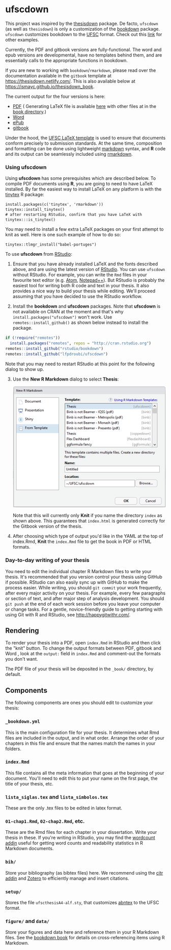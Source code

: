 # ufscdown

This project was inspired by the 
[thesisdown](https://github.com/ismayc/thesisdown) package.
De facto, `ufscdown` (as well as `thesisdown`)  is only a customization of the
[bookdown](https://github.com/rstudio/bookdown) package. 
`ufscdown` customizes bookdown to the [UFSC](http://portal.bu.ufsc.br/normalizacao/)
format.
Check out this [link](https://github.com/ismayc/thesisdown#customizing-thesisdown-to-your-institution) 
for other examples.

Currently, the PDF and gitbook versions are fully-functional.  The word and epub 
versions are developmental, have no templates behind them, and are essentially 
calls to the appropriate functions in bookdown.

If you are new to working with `bookdown`/`rmarkdown`, please read over the 
documentation available in the `gitbook` template at 
https://thesisdown.netlify.com/.  This is also available below at 
https://ismayc.github.io/thesisdown_book.

The current output for the four versions is here:

- [PDF](https://github.com/ismayc/thesisdown_book/blob/gh-pages/thesis.pdf) (
Generating LaTeX file is available 
[here](https://github.com/ismayc/thesisdown_book/blob/gh-pages/thesis.tex) with 
other files at in the 
[book directory](https://github.com/ismayc/thesisdown_book/tree/gh-pages).)
- [Word](https://github.com/ismayc/thesisdown_book/blob/gh-pages/thesis.docx)
- [ePub](https://github.com/ismayc/thesisdown_book/blob/gh-pages/thesis.epub)
- [gitbook](https://ismayc.github.io/thesisdown_book)

Under the hood, the [UFSC LaTeX template](http://portal.bu.ufsc.br/files/2013/10/Template-Trabalhos-Academicos-UFSC-A4-v1.3.zip) 
is used to ensure that documents conform precisely to submission standards. At 
the same time, composition and formatting can be done using lightweight 
[markdown](https://rmarkdown.rstudio.com/authoring_basics.html) syntax, and 
**R** code and its output can be seamlessly included using 
[rmarkdown](https://rmarkdown.rstudio.com).

### Using ufscdown

Using **ufscdown** has some prerequisites which are described below. To 
compile PDF documents using **R**, you are going to need to have LaTeX installed. 
By far the easiest way to install LaTeX on any platform is with the 
[tinytex](https://yihui.name/tinytex/) R package:

```{r}
install.packages(c('tinytex', 'rmarkdown'))
tinytex::install_tinytex()
# after restarting RStudio, confirm that you have LaTeX with 
tinytex:::is_tinytex() 
```

You may need to install a few extra LaTeX packages on your first attempt to knit 
as well. Here is one such example of how to do so:

```{r}
tinytex::tlmgr_install("babel-portuges")
```

To use **ufscdown** from [RStudio](http://www.rstudio.com/products/rstudio/download/):

1) Ensure that you have already installed LaTeX and the fonts described above, 
and are using the latest version of 
[RStudio](http://www.rstudio.com/products/rstudio/download/). You can use 
`ufscdown` without RStudio. For example, you can write the `Rmd` files in your 
favourite text editor (e.g. [Atom](https://atom.io/), 
[Notepad++](https://notepad-plus-plus.org/)). But RStudio is probably the easiest 
tool for writing both R code and text in your thesis. It also provides a nice 
way to build your thesis while editing. We'll proceed assuming that you have 
decided to use the RStudio workflow.

2) Install the **bookdown** and **ufscdown** packages. Note that **ufscdown** is 
not available on CRAN at the moment and that's why 
`install.packages("ufscdown")` won't work. Use `remotes::install_github()` as 
shown below instead to install the package.

```r
if (!require("remotes")) 
  install.packages("remotes", repos = "http://cran.rstudio.org")
remotes::install_github("rstudio/bookdown")
remotes::install_github("lfpdroubi/ufscdown")
```

Note that you may need to restart RStudio at this point for the following dialog 
to show up.

3) Use the **New R Markdown** dialog to select **Thesis**:

    ![New R Markdown](thesis_rmd.png)

    Note that this will currently only **Knit** if you name the directory `index` 
    as shown above. This guarantees that `index.html` is generated correctly for 
    the Gitbook version of the thesis.

4) After choosing which type of output you'd like in the YAML at the top of 
index.Rmd, **Knit** the `index.Rmd` file to get the book in PDF or HTML formats.

### Day-to-day writing of your thesis 

You need to edit the individual chapter R Markdown files to write your thesis. 
It's recommended that you version control your thesis using GitHub if possible. 
RStudio can also easily sync up with GitHub to make the process easier. While 
writing, you should `git commit` your work frequently, after every major 
activity on your thesis. For example, every few paragraphs or section of text, 
and after major step of analysis development. You should `git push` at the end 
of each work session before you leave your computer or change tasks. For a 
gentle, novice-friendly guide to getting starting with using Git with R and 
RStudio, see <http://happygitwithr.com/>.

## Rendering

To render your thesis into a PDF, open `index.Rmd` in RStudio and then click the 
"knit" button. To change the output formats between PDF, gitbook and Word , look 
at the `output:` field in `index.Rmd` and comment-out the formats you don't want.

The PDF file of your thesis will be deposited in the `_book/` directory, by 
default.

## Components

The following components are ones you should edit to customize your thesis:

### `_bookdown.yml`

This is the main configuration file for your thesis. It determines what Rmd 
files are included in the output, and in what order. Arrange the order of your 
chapters in this file and ensure that the names match the names in your folders. 

### `index.Rmd`

This file contains all the meta information that goes at the beginning of your
document. You'll need to edit this to put your name on the first page, the title 
of your thesis, etc.

### `lista_siglas.tex` and `lista_simbolos.tex`

These are the only .tex files to be edited in latex format.

### `01-chap1.Rmd`, `02-chap2.Rmd`, etc.

These are the Rmd files for each chapter in your dissertation. Write your thesis 
in these. If you're writing in RStudio, you may find the 
[wordcount addin](https://github.com/benmarwick/wordcountaddin) useful for 
getting word counts and readability statistics in R Markdown documents.

### `bib/`

Store your bibliography (as bibtex files) here. We recommend using the 
[citr addin](https://github.com/crsh/citr) and [Zotero](https://www.zotero.org/) 
to efficiently manage and insert citations. 

### `setup/`

Stores the file `ufscthesisA4-alf.sty`, that customizes 
[abntex](https://www.abntex.net.br/) to the UFSC format.


### `figure/` and `data/`

Store your figures and data here and reference them in your R Markdown files. 
See the [bookdown book](https://bookdown.org/yihui/bookdown/) for details on 
cross-referencing items using R Markdown.
